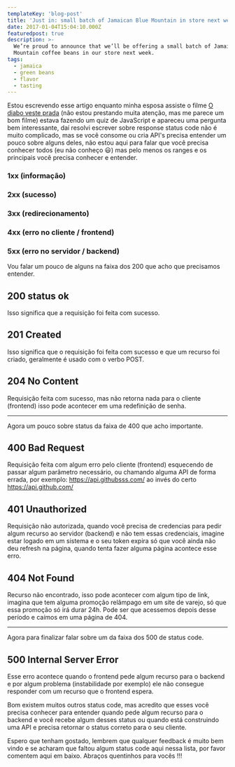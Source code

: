 ```yaml
---
templateKey: 'blog-post'
title: 'Just in: small batch of Jamaican Blue Mountain in store next week'
date: 2017-01-04T15:04:10.000Z
featuredpost: true
description: >-
  We’re proud to announce that we’ll be offering a small batch of Jamaica Blue
  Mountain coffee beans in our store next week.
tags:
  - jamaica
  - green beans
  - flavor
  - tasting
---
```


Estou escrevendo esse artigo enquanto minha esposa assiste o filme [O diabo veste prada](https://www.youtube.com/watch?v=2A0xhJ7RcCs&ab_channel=Telecine) (não estou prestando muita atenção, mas me parece um bom filme) estava fazendo um quiz de JavaScript e apareceu uma pergunta bem interessante, daí resolvi escrever sobre response status code não é muito complicado, mas se você consome ou cria API's precisa entender um pouco sobre alguns deles, não estou aqui para falar que você precisa conhecer todos (eu não conheço 😃) mas pelo menos os ranges e os principais você precisa conhecer e entender.

### 1xx (informação)

### 2xx (sucesso)

### 3xx (redirecionamento)

### 4xx (erro no cliente / frontend)

### 5xx (erro no servidor / backend)

Vou falar um pouco de alguns na faixa dos 200 que acho que precisamos entender.

## 200 status ok

Isso significa que a requisição foi feita com sucesso.

## 201 Created

Isso significa que o requisição foi feita com sucesso e que um recurso foi criado, geralmente é usado com o verbo POST.

## 204 No Content

Requisição feita com sucesso, mas não retorna nada para o cliente (frontend) isso pode acontecer em uma redefinição de senha.
***

Agora um pouco sobre status da faixa de 400 que acho importante.

## 400 Bad Request

Requisição feita com algum erro pelo cliente (frontend) esquecendo de passar algum parâmetro necessário, ou chamando alguma API de forma errada, por exemplo: https://api.githubsss.com/ ao invés do certo https://api.github.com/

## 401 Unauthorized

Requisição não autorizada, quando você precisa de credencias para pedir algum recurso ao servidor (backend) e não tem essas credenciais, imagine estar logado em um sistema e o seu token expira só que você ainda não deu refresh na página, quando tenta fazer alguma página acontece esse erro.

## 404 Not Found

Recurso não encontrado, isso pode acontecer com algum tipo de link, imagina que tem alguma promoção relâmpago em um site de varejo, só que essa promoção só irá durar 24h. Pode ser que acessemos depois desse período e caímos em uma página de 404.
***

Agora para finalizar falar sobre um da faixa dos 500 de status code.

## 500 Internal Server Error

Esse erro acontece quando o frontend pede algum recurso para o backend e por algum problema (instabilidade por exemplo) ele não consegue responder com um recurso que o frontend espera.

Bom existem muitos outros status code, mas acredito que esses você precisa conhecer para entender quando pede algum recurso para o backend e você recebe algum desses status ou quando está construindo uma API e precisa retornar o status correto para o seu cliente.

Espero que tenham gostado, lembrem que qualquer feedback é muito bem vindo e se acharam que faltou algum status code aqui nessa lista, por favor comentem aqui em baixo. Abraços quentinhos para vocês !!!

